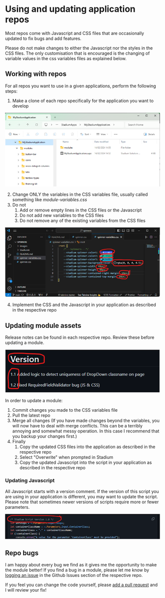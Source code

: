 # Using and updating application repos

Most repos come with Javascript and CSS files that are occasionally updated to fix bugs and add features. 

Please do not make changes to either the Javascript nor the styles in the CSS files. The only customisation that is encouraged is the changing of variable values in the css variables files as explained below. 

## Working with repos
For all repos you want to use in a given applications, perform the following steps:

1. Make a clone of each repo specifically for the application you want to develop

![](images/ApplicationExplorer.png)

2. Change ONLY the variables in the CSS variables file, usually called something like *module-variables.css*
3. Do not 
   1. Add or remove empty lines in the CSS files or the Javascript
   2. Do not add new variables to the CSS files
   3. Do not remove any of the existing variables from the CSS files

![](images/EditableElements.png)

4. Implement the CSS and the Javascript in your application as described in the respective repo

## Updating module assets
Release notes can be found in each respective repo. Review these before updating a module. 

<div style="display: inline-block;border: 1px solid white;"><img src="images/VersionInfo.png"></div>

In order to update a module:

1. Commit changes you made to the CSS variables file 
2. Pull the latest repo
3. Merge all changes (If you have made changes beyond the variables, you will now have to deal with merge conflicts. This can be a terribly annoying and somewhat messy operation. In this case I recommend that you backup your changes first.)
4. Finally
   1. Copy the updated CSS files into the application as described in the respective repo
   2. Select "Overwrite" when prompted in Stadium
   3. Copy the updated Javascript into the script in your application as described in the respective repo

### Updating Javascript
All Javascript starts with a version comment. If the version of this script you are using in your application is different, you may want to update the script. Please note that sometimes newer versions of scripts require more or fewer parameters. 

![](images/ScriptVersion.png)

## Repo bugs
I am happy about every bug we find as it gives me the opportunity to make the module better! If you find a bug in a module, please let me know by [logging an issue](https://docs.github.com/en/issues/tracking-your-work-with-issues/creating-an-issue) in the Github Issues section of the respective repo. 
 
If you feel you can change the code yourself, please [add a pull request](https://docs.github.com/en/pull-requests/collaborating-with-pull-requests/incorporating-changes-from-a-pull-request/merging-a-pull-request-with-a-merge-queue#adding-a-pull-request-to-a-merge-queue) and I will review your fix! 